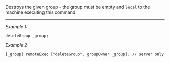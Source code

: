 Destroys the given group - the group must be empty and `local` to the machine executing this command.


---
*Example 1:*
```sqf
deleteGroup _group;
```

*Example 2:*
```sqf
[_group] remoteExec ["deleteGroup", groupOwner _group]; // server only
```
